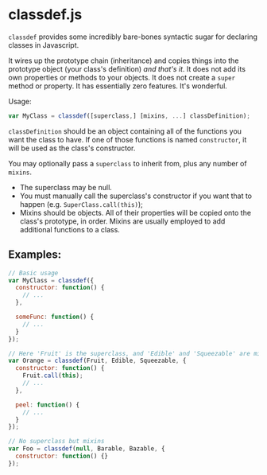 
# classdef.js

`classdef` provides some incredibly bare-bones syntactic sugar for declaring classes in Javascript.

It wires up the prototype chain (inheritance) and copies things into the prototype object (your class's definition) *and that's it*. It does not add its own properties or methods to your objects. It does not create a `super` method or property. It has essentially zero features. It's wonderful.

Usage:

```js
var MyClass = classdef([superclass,] [mixins, ...] classDefinition);
```

`classDefinition` should be an object containing all of the functions you want the class to have. If one of those functions is named `constructor`, it will be used as the class's constructor.

You may optionally pass a `superclass` to inherit from, plus any number of `mixins`.
* The superclass may be null.
* You must manually call the superclass's constructor if you want that to happen (e.g. `SuperClass.call(this)`);
* Mixins should be objects. All of their properties will be copied onto the class's prototype, in order. Mixins are usually employed to add additional functions to a class.

## Examples:

```js
// Basic usage
var MyClass = classdef({
  constructor: function() {
    // ...
  },

  someFunc: function() {
    // ...
  }
});

// Here 'Fruit' is the superclass, and 'Edible' and 'Squeezable' are mixins.
var Orange = classdef(Fruit, Edible, Squeezable, {
  constructor: function() {
    Fruit.call(this);
    // ...
  },

  peel: function() {
    // ...
  }
});

// No superclass but mixins
var Foo = classdef(null, Barable, Bazable, {
  constructor: function() {}
});

```